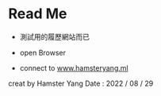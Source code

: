 # Read Me
- 測試用的履歷網站而已

- open Browser
- connect to www.hamsteryang.ml

creat by Hamster Yang
Date : 2022 / 08 / 29
